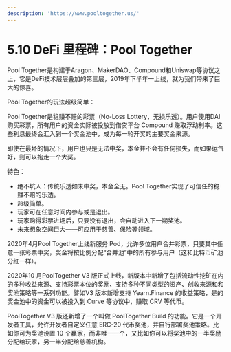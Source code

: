 ```yaml
---
description: 'https://www.pooltogether.us/'
---
```


# 5.10 DeFi 里程碑：Pool Together

Pool Together是构建于Aragon、MakerDAO、Compound和Uniswap等协议之上，它是DeFi技术层层叠加的第三层，2019年下半年一上线，就为我们带来了巨大的惊喜。

Pool Together的玩法超级简单：

Pool Together是稳赚不赔的彩票（No-Loss Lottery，无损乐透）。用户使用DAI购买彩票，所有用户的资金实际被投放到借贷平台 Compound 赚取浮动利率。这些利息最终会汇入到一个奖金池中，成为每一轮开奖的主要奖金来源。

即使在最坏的情况下，用户也只是无法中奖，本金并不会有任何损失，而如果运气好，则可以抱走一个大奖。

特色：

* 绝不坑人：传统乐透如未中奖，本金全无。Pool Together实现了可信任的稳赚不赔的乐透。
* 超级简单。
* 玩家可在任意时间内参与或是退出。
* 玩家购得彩票进场后，只要没有退出，会自动进入下一期奖池。
* 未来想象空间巨大——可应用于慈善、保险等领域。

2020年4月Pool Together上线新服务 Pod，允许多位用户合并彩票，只要其中任意一张彩票中奖，奖金将按比例分配“合并池”中的所有参与用户（这和比特币矿池分红一样）。

2020年10 月PoolTogether V3 版正式上线，新版本中新增了包括流动性挖矿在内的多种收益来源、支持彩票本位的奖励、支持多种不同类型的资产、创收来源和和奖池策略等一系列功能。譬如V3 版本新增支持 Yearn.Finance 的收益策略，是的奖金池中的资金可以被投入到 Curve 等协议中，赚取 CRV 等代币。

PoolTogether V3 版还新增了一个叫做 PoolTogether Build 的功能。它是一个开发者工具，允许开发者自定义任意 ERC-20 代币奖池，并自行部署奖池策略。比如你可为奖池设置 10 个赢家，而非唯一一个，又比如你可以将奖池中的一半奖励分配给玩家，另一半分配给慈善机构。

